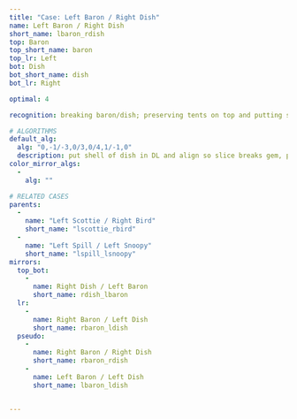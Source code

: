 ```yaml
---
title: "Case: Left Baron / Right Dish"
name: Left Baron / Right Dish
short_name: lbaron_rdish
top: Baron
top_short_name: baron
top_lr: Left
bot: Dish
bot_short_name: dish
bot_lr: Right

optimal: 4

recognition: breaking baron/dish; preserving tents on top and putting slice between shell and gem on bottom breaks squareshape

# ALGORITHMS
default_alg:
  alg: "0,-1/-3,0/3,0/4,1/-1,0"
  description: put shell of dish in DL and align so slice breaks gem, preserve both tents in UL (goes to scottie/bird)
color_mirror_algs:
  -
    alg: ""

# RELATED CASES
parents:
  -
    name: "Left Scottie / Right Bird"
    short_name: "lscottie_rbird"
  -
    name: "Left Spill / Left Snoopy"
    short_name: "lspill_lsnoopy"
mirrors:
  top_bot:
    -
      name: Right Dish / Left Baron
      short_name: rdish_lbaron
  lr:
    -
      name: Right Baron / Left Dish
      short_name: rbaron_ldish
  pseudo:
    -
      name: Right Baron / Right Dish
      short_name: rbaron_rdish
    -
      name: Left Baron / Left Dish
      short_name: lbaron_ldish


---
```


